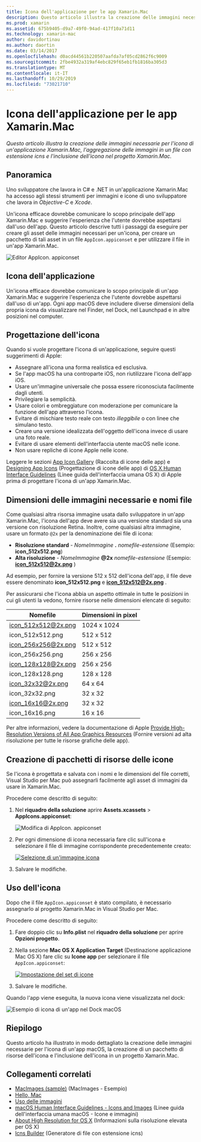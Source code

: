 ```yaml
---
title: Icona dell'applicazione per le app Xamarin.Mac
description: Questo articolo illustra la creazione delle immagini necessarie per l'icona di un'applicazione Xamarin.Mac, l'aggregazione delle immagini in un file con estensione icns e l'inclusione dell'icona nel progetto Xamarin.Mac.
ms.prod: xamarin
ms.assetid: 675b9405-d9a7-49f0-94ad-417f10a71d11
ms.technology: xamarin-mac
author: davidortinau
ms.author: daortin
ms.date: 03/14/2017
ms.openlocfilehash: d0acd44561b220507aafda7af05cd2862f6c9009
ms.sourcegitcommit: 2fbe4932a319af4ebc829f65eb1fb1816ba305d3
ms.translationtype: MT
ms.contentlocale: it-IT
ms.lasthandoff: 10/29/2019
ms.locfileid: "73021710"
---
```

# <a name="application-icon-for-xamarinmac-apps"></a>Icona dell'applicazione per le app Xamarin.Mac

_Questo articolo illustra la creazione delle immagini necessarie per l'icona di un'applicazione Xamarin.Mac, l'aggregazione delle immagini in un file con estensione icns e l'inclusione dell'icona nel progetto Xamarin.Mac._

## <a name="overview"></a>Panoramica

Uno sviluppatore che lavora in C# e .NET in un'applicazione Xamarin.Mac ha accesso agli stessi strumenti per immagini e icone di uno sviluppatore che lavora in *Objective-C* e *Xcode*.

Un'icona efficace dovrebbe comunicare lo scopo principale dell'app Xamarin.Mac e suggerire l'esperienza che l'utente dovrebbe aspettarsi dall'uso dell'app. Questo articolo descrive tutti i passaggi da eseguire per creare gli asset delle immagini necessari per un'icona, per creare un pacchetto di tali asset in un file `AppIcon.appiconset` e per utilizzare il file in un'app Xamarin.Mac.

![Editor AppIcon. appiconset](app-icon-images/intro01.png "Editor AppIcon. appiconset")

## <a name="application-icon"></a>Icona dell'applicazione

Un'icona efficace dovrebbe comunicare lo scopo principale di un'app Xamarin.Mac e suggerire l'esperienza che l'utente dovrebbe aspettarsi dall'uso di un'app. Ogni app macOS deve includere diverse dimensioni della propria icona da visualizzare nel Finder, nel Dock, nel Launchpad e in altre posizioni nel computer.

## <a name="designing-the-icon"></a>Progettazione dell'icona

Quando si vuole progettare l'icona di un'applicazione, seguire questi suggerimenti di Apple:

- Assegnare all'icona una forma realistica ed esclusiva.
- Se l'app macOS ha una controparte iOS, non riutilizzare l'icona dell'app iOS.
- Usare un'immagine universale che possa essere riconosciuta facilmente dagli utenti.
- Privilegiare la semplicità.
- Usare colori e ombreggiature con moderazione per comunicare la funzione dell'app attraverso l'icona.
- Evitare di mischiare testo reale con testo _illeggibile_ o con linee che simulano testo.
- Creare una versione idealizzata dell'oggetto dell'icona invece di usare una foto reale.
- Evitare di usare elementi dell'interfaccia utente macOS nelle icone.
- Non usare repliche di icone Apple nelle icone.

Leggere le sezioni [App Icon Gallery](https://developer.apple.com/library/mac/documentation/UserExperience/Conceptual/OSXHIGuidelines/Gallery.html#//apple_ref/doc/uid/20000957-CH88-SW1) (Raccolta di icone delle app) e [Designing App Icons](https://developer.apple.com/library/mac/documentation/UserExperience/Conceptual/OSXHIGuidelines/Designing.html#//apple_ref/doc/uid/20000957-CH87-SW1) (Progettazione di icone delle app) di [OS X Human Interface Guidelines](https://developer.apple.com/library/mac/documentation/UserExperience/Conceptual/OSXHIGuidelines/) (Linee guida dell'interfaccia umana OS X) di Apple prima di progettare l'icona di un'app Xamarin.Mac.

## <a name="required-image-sizes-and-filenames"></a>Dimensioni delle immagini necessarie e nomi file

Come qualsiasi altra risorsa immagine usata dallo sviluppatore in un'app Xamarin.Mac, l'icona dell'app deve avere sia una versione standard sia una versione con risoluzione Retina. Inoltre, come qualsiasi altra immagine, usare un formato `@2x` per la denominazione dei file di icona:

- **Risoluzione standard**  - _NomeImmagine_ **.** _nomefile-estensione_ (Esempio: **icon_512x512.png**)
- **Alta risoluzione**  - _NomeImmagine_ **@2x** _nomefile-estensione_ (Esempio: **icon_512x512@2x.png** )

Ad esempio, per fornire la versione 512 x 512 dell'icona dell'app, il file deve essere denominato **icon_512x512.png** e **icon_512x512@2x.png** .

Per assicurarsi che l'icona abbia un aspetto ottimale in tutte le posizioni in cui gli utenti la vedono, fornire risorse nelle dimensioni elencate di seguito:

|Nomefile|Dimensioni in pixel|
|---|---|
|icon_512x512@2x.png|1024 x 1024|
|icon_512x512.png|512 x 512|
|icon_256x256@2x.png|512 x 512|
|icon_256x256.png|256 x 256|
|icon_128x128@2x.png|256 x 256|
|icon_128x128.png|128 x 128|
|icon_32x32@2x.png|64 x 64|
|icon_32x32.png|32 x 32|
|icon_16x16@2x.png|32 x 32|
|icon_16x16.png|16 x 16|

Per altre informazioni, vedere la documentazione di Apple [Provide High-Resolution Versions of All App Graphics Resources](https://developer.apple.com/library/mac/documentation/GraphicsAnimation/Conceptual/HighResolutionOSX/Optimizing/Optimizing.html#//apple_ref/doc/uid/TP40012302-CH7-SW3) (Fornire versioni ad alta risoluzione per tutte le risorse grafiche delle app).

## <a name="packaging-the-icon-resources"></a>Creazione di pacchetti di risorse delle icone

Se l'icona è progettata e salvata con i nomi e le dimensioni del file corretti, Visual Studio per Mac può assegnarli facilmente agli asset di immagini da usare in Xamarin.Mac.

Procedere come descritto di seguito:

1. Nel **riquadro della soluzione** aprire **Assets.xcassets** > **AppIcons.appiconset**: 

    ![Modifica di AppIcon. appiconset](app-icon-images/intro01.png "Modifica di AppIcon. appiconset")
2. Per ogni dimensione di icona necessaria fare clic sull'icona e selezionare il file di immagine corrispondente precedentemente creato: 

    [![Selezione di un'immagine icona](app-icon-images/intro02.png "Selezione di un'immagine icona")](app-icon-images/intro02-large.png#lightbox)
3. Salvare le modifiche.

## <a name="using-the-icon"></a>Uso dell'icona

Dopo che il file `AppIcon.appiconset` è stato compilato, è necessario assegnarlo al progetto Xamarin.Mac in Visual Studio per Mac.

Procedere come descritto di seguito:

1. Fare doppio clic su **Info.plist** nel **riquadro della soluzione** per aprire **Opzioni progetto**.
2. Nella sezione **Mac OS X Application Target** (Destinazione applicazione Mac OS X) fare clic su **Icone app** per selezionare il file `AppIcon.appiconset`: 

    [![Impostazione del set di icone](app-icon-images/icon01.png "Impostazione del set di icone")](app-icon-images/icon01-large.png#lightbox)
3. Salvare le modifiche.

Quando l'app viene eseguita, la nuova icona viene visualizzata nel dock:

![Esempio di icona di un'app nel Dock macOS](app-icon-images/icon04.png "Esempio di icona di un'app nel Dock macOS")

## <a name="summary"></a>Riepilogo

Questo articolo ha illustrato in modo dettagliato la creazione delle immagini necessarie per l'icona di un'app macOS, la creazione di un pacchetto di risorse dell'icona e l'inclusione dell'icona in un progetto Xamarin.Mac.

## <a name="related-links"></a>Collegamenti correlati

- [MacImages (sample)](https://docs.microsoft.com/samples/xamarin/mac-samples/macimages) (MacImages - Esempio)
- [Hello, Mac](~/mac/get-started/hello-mac.md)
- [Uso delle immagini](~/mac/app-fundamentals/image.md)
- [macOS Human Interface Guidelines - Icons and Images](https://developer.apple.com/macos/human-interface-guidelines/icons-and-images/image-size-and-resolution/) (Linee guida dell'interfaccia umana macOS - Icone e immagini)
- [About High Resolution for OS X](https://developer.apple.com/library/content/documentation/GraphicsAnimation/Conceptual/HighResolutionOSX/Introduction/Introduction.html) (Informazioni sulla risoluzione elevata per OS X)
- [Icns Builder](https://itunes.apple.com/us/app/icns-builder/id554660130?mt=12) (Generatore di file con estensione icns)
